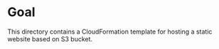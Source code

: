 # Goal

This directory contains a CloudFormation template for hosting a static website based on S3 bucket.
